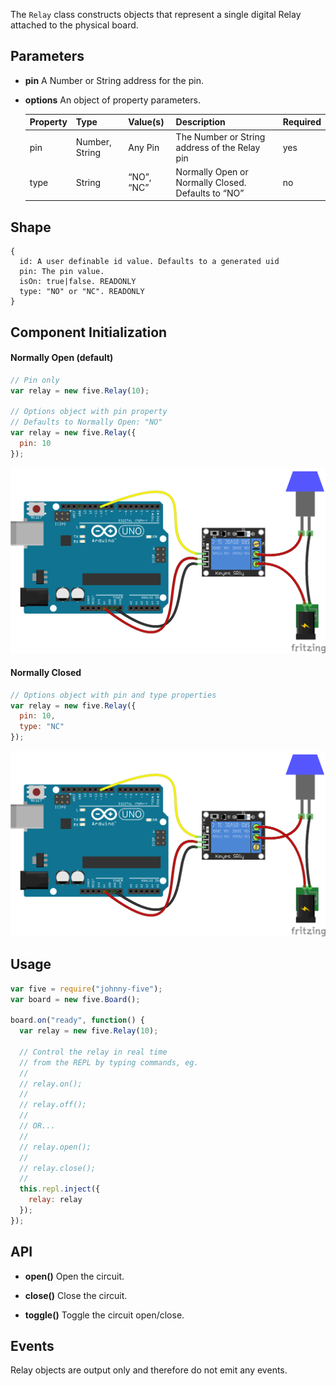 The `Relay` class constructs objects that represent a single digital Relay  attached to the physical board.

## Parameters

- **pin** A Number or String address for the pin.

- **options** An object of property parameters.

  | Property | Type           | Value(s)   | Description                                        | Required |
  |---------------|----------------|------------|----------------------------------------------------|----------|
  | pin           | Number, String | Any Pin    | The Number or String address of the Relay pin      | yes      |
  | type          | String         | “NO”, “NC” | Normally Open or Normally Closed. Defaults to “NO” | no       |


## Shape

```
{ 
  id: A user definable id value. Defaults to a generated uid
  pin: The pin value.
  isOn: true|false. READONLY
  type: "NO" or "NC". READONLY
}
```


## Component Initialization

#### Normally Open (default)

```js
// Pin only
var relay = new five.Relay(10);

// Options object with pin property
// Defaults to Normally Open: "NO"
var relay = new five.Relay({
  pin: 10
});
```

![Relay Open](https://raw.githubusercontent.com/rwaldron/johnny-five/master/docs/breadboard/relay-open.png)


#### Normally Closed 

```js
// Options object with pin and type properties
var relay = new five.Relay({
  pin: 10, 
  type: "NC"
});
```

![Relay](https://raw.githubusercontent.com/rwaldron/johnny-five/master/docs/breadboard/relay-closed.png)

## Usage
```js
var five = require("johnny-five");
var board = new five.Board();

board.on("ready", function() {
  var relay = new five.Relay(10);

  // Control the relay in real time
  // from the REPL by typing commands, eg.
  //
  // relay.on();
  //
  // relay.off();
  //
  // OR...
  //
  // relay.open();
  //
  // relay.close();
  //
  this.repl.inject({
    relay: relay
  });
});
```

## API

- **open()** Open the circuit.

- **close()** Close the circuit.

- **toggle()** Toggle the circuit open/close.

## Events

Relay objects are output only and therefore do not emit any events.
